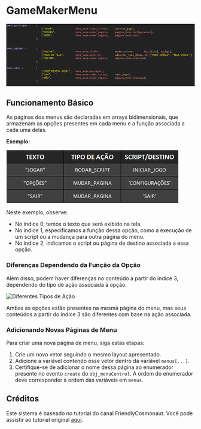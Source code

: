 # GameMakerMenu

![Exemplo de Funcionamento](https://github.com/mneet/GameMakerMenu/blob/main/imagens/vetor_menus.png?raw=true)

## Funcionamento Básico

As páginas dos menus são declaradas em arrays bidimensionais, que armazenam as opções presentes em cada menu e a função associada a cada uma delas.

**Exemplo:**

![Exemplo de Menu](https://github.com/mneet/GameMakerMenu/blob/main/imagens/exemplo_menu.png?raw=true)

Neste exemplo, observe:

- No índice 0, temos o texto que será exibido na tela.
- No índice 1, especificamos a função dessa opção, como a execução de um script ou a mudança para outra página do menu.
- No índice 2, indicamos o script ou página de destino associada a essa opção.

### Diferenças Dependendo da Função da Opção

Além disso, podem haver diferenças no conteúdo a partir do índice 3, dependendo do tipo de ação associada à opção.

![Diferentes Tipos de Ação](https://github.com/mneet/GameMakerMenu/assets/100791626/1c0d5069-81c5-45ff-a121-fcb3198f0fd1)

Ambas as opções estão presentes na mesma página do menu, mas seus conteúdos a partir do índice 3 são diferentes com base na ação associada.

### Adicionando Novas Páginas de Menu

Para criar uma nova página de menu, siga estas etapas:

1. Crie um novo vetor seguindo o mesmo layout apresentado.
2. Adicione a variável contendo esse vetor dentro da variável `menus[...]`.
3. Certifique-se de adicionar o nome dessa página ao enumerador presente no evento `create` do `obj_menuControl`. A ordem do enumerador deve corresponder à ordem das variáveis em `menus`.

## Créditos

Este sistema é baseado no tutorial do canal FriendlyCosmonaut. Você pode assistir ao tutorial original [aqui](URL_DO_TUTORIAL).
